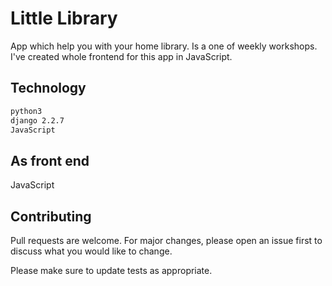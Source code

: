 # Little Library

App which help you with your home library. Is a one of weekly workshops. I've created whole frontend for this app in JavaScript.

## Technology


```bash
python3
django 2.2.7
JavaScript
```

## As front end

JavaScript

## Contributing
Pull requests are welcome. For major changes, please open an issue first to discuss what you would like to change.

Please make sure to update tests as appropriate.
